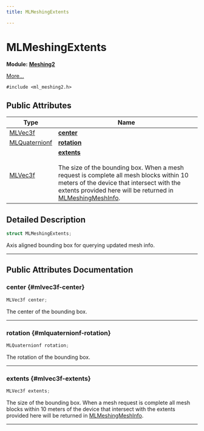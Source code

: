 ```yaml
---
title: MLMeshingExtents

---
```


# MLMeshingExtents

**Module:** **[Meshing2](/versioned_docs/version-22-Mar-2023/api-ref/api/Modules/group___meshing2/group___meshing2.md)**



 [More...](#detailed-description)


`#include <ml_meshing2.h>`

## Public Attributes

| Type           | Name           |
| -------------- | -------------- |
| [MLVec3f](/versioned_docs/version-22-Mar-2023/api-ref/api/Modules/group___common/struct_m_l_vec3f.md) | **[center](/versioned_docs/version-22-Mar-2023/api-ref/api/Modules/group___meshing2/struct_m_l_meshing_extents.md#mlvec3f-center)**  |
| [MLQuaternionf](/versioned_docs/version-22-Mar-2023/api-ref/api/Modules/group___common/struct_m_l_quaternionf.md) | **[rotation](/versioned_docs/version-22-Mar-2023/api-ref/api/Modules/group___meshing2/struct_m_l_meshing_extents.md#mlquaternionf-rotation)**  |
| [MLVec3f](/versioned_docs/version-22-Mar-2023/api-ref/api/Modules/group___common/struct_m_l_vec3f.md) | **[extents](/versioned_docs/version-22-Mar-2023/api-ref/api/Modules/group___meshing2/struct_m_l_meshing_extents.md#mlvec3f-extents)** <br></br>The size of the bounding box. When a mesh request is complete all mesh blocks within 10 meters of the device that intersect with the extents provided here will be returned in [MLMeshingMeshInfo](/versioned_docs/version-22-Mar-2023/api-ref/api/Modules/group___meshing2/struct_m_l_meshing_mesh_info.md).  |

## Detailed Description

```cpp
struct MLMeshingExtents;
```


Axis aligned bounding box for querying updated mesh info. 





-----------
## Public Attributes Documentation

### center {#mlvec3f-center}

```cpp
MLVec3f center;
```


The center of the bounding box. 





-----------

### rotation {#mlquaternionf-rotation}

```cpp
MLQuaternionf rotation;
```


The rotation of the bounding box. 





-----------

### extents {#mlvec3f-extents}

```cpp
MLVec3f extents;
```

The size of the bounding box. When a mesh request is complete all mesh blocks within 10 meters of the device that intersect with the extents provided here will be returned in [MLMeshingMeshInfo](/versioned_docs/version-22-Mar-2023/api-ref/api/Modules/group___meshing2/struct_m_l_meshing_mesh_info.md). 





-----------


